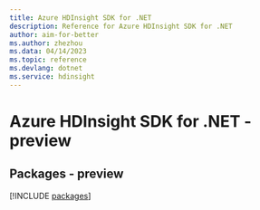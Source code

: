 ```yaml
---
title: Azure HDInsight SDK for .NET
description: Reference for Azure HDInsight SDK for .NET
author: aim-for-better
ms.author: zhezhou
ms.data: 04/14/2023
ms.topic: reference
ms.devlang: dotnet
ms.service: hdinsight
---
```

# Azure HDInsight SDK for .NET - preview
## Packages - preview
[!INCLUDE [packages](hdinsight-index.md)]